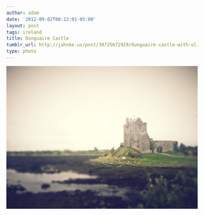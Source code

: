 ```yaml
---
author: adam
date: '2012-09-02T08:12:01-05:00'
layout: post
tags: ireland
title: Dunguaire Castle
tumblr_url: http://jahnke.us/post/30725672929/dunguaire-castle-with-olivia-and-ben-at-dunguaire
type: photo
---
```


![](/media/tumblr_m9q8gfLLNn1qga9s2o1_1280.jpg)
